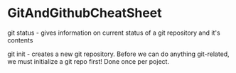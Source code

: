 # GitAndGithubCheatSheet

git status - gives information on current status of a git repository and it's contents

git init - creates a new git repository. Before we can do anything git-related, we must initialize a git repo first! Done once per poject.
<br>
